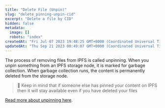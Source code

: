 ```yaml
---
title: "Delete File (Unpin)"
slug: "delete_pinning-unpin-cid"
excerpt: "Delete a file by CID"
hidden: false
metadata: 
  image: []
  robots: "index"
createdAt: "Fri Jul 07 2023 19:48:25 GMT+0000 (Coordinated Universal Time)"
updatedAt: "Thu Sep 21 2023 00:49:07 GMT+0000 (Coordinated Universal Time)"
---
```

The process of removing files from IPFS is called unpinning. When you unpin something from an IPFS storage node, it is marked for garbage collection. When garbage collection runs, the content is permanently deleted from the storage node. 

> 🚧 Keep in mind that if someone else has pinned your content on IPFS then it will stay available even if you have deleted your files

[Read more about unpinning here](https://knowledge.pinata.cloud/en/articles/5506024-what-does-unpinning-a-file-mean).
